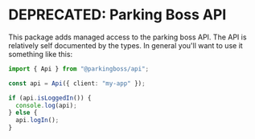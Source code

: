 # DEPRECATED: Parking Boss API

This package adds managed access to the parking boss API. The API is relatively
self documented by the types. In general you'll want to use it something like
this:

```ts
import { Api } from "@parkingboss/api";

const api = Api({ client: "my-app" });

if (api.isLoggedIn()) {
  console.log(api);
} else {
  api.logIn();
}
```
